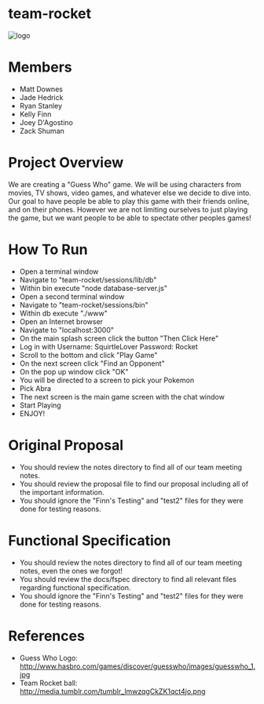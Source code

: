team-rocket
===========

![logo](https://github.com/stanleyrya/CS326-Team-Rocket/raw/master/docs/logo.png)

Members
========
 - Matt Downes
 - Jade Hedrick
 - Ryan Stanley
 - Kelly Finn
 - Joey D'Agostino
 - Zack Shuman

# Project Overview

We are creating a "Guess Who" game. 
We will be using characters from movies, TV shows, video games, and whatever else we decide to dive into. 
Our goal to have people be able to play this game with their friends online, and on their phones. 
However we are not limiting ourselves to just playing the game, 
but we want people to be able to spectate other peoples games!

# How To Run  

 - Open a terminal window
 - Navigate to "team-rocket/sessions/lib/db"
 - Within bin execute "node database-server.js"
 - Open a second terminal window
 - Navigate to "team-rocket/sessions/bin"
 - Within db execute "./www"
 - Open an Internet browser
 - Navigate to "localhost:3000"
 - On the main splash screen click the button "Then Click Here"
 - Log in with Username: SquirtleLover Password: Rocket
 - Scroll to the bottom and click "Play Game"
 - On the next screen click "Find an Opponent" 
 - On the pop up window click "OK"
 - You will be directed to a screen to pick your Pokemon 
 - Pick Abra
 - The next screen is the main game screen with the chat window
 - Start Playing
 - ENJOY!
 

# Original Proposal
 - You should review the notes directory to find all of our team meeting notes.
 - You should review the proposal file to find our proposal including all of the important information.
 - You should ignore the "Finn's Testing" and "test2" files for they were done for testing reasons.
 
# Functional Specification
 - You should review the notes directory to find all of our team meeting notes, even the ones we forgot!
 - You should review the docs/fspec directory to find all relevant files regarding functional specification.
 - You should ignore the "Finn's Testing" and "test2" files for they were done for testing reasons.

# References
 - Guess Who Logo: http://www.hasbro.com/games/discover/guesswho/images/guesswho_1.jpg
 - Team Rocket ball: http://media.tumblr.com/tumblr_lmwzqgCkZK1qct4jo.png 
